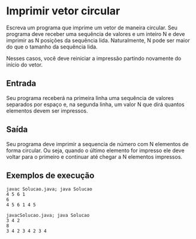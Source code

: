 # Imprimir vetor circular

Escreva um programa que imprime um vetor de maneira circular. Seu programa deve receber uma sequência de valores e um inteiro N e deve imprimir as N posições da sequência lida. Naturalmente, N pode ser maior do que o tamanho da sequência lida.

Nesses casos, você deve reiniciar a impressão partindo novamente do início do vetor.

## Entrada

Seu programa receberá na primeira linha uma sequência de valores separados por espaço e, na segunda linha, um valor N que dirá quantos elementos devem ser impressos.

## Saída

Seu programa deve imprimir a sequencia de número com N elementos de forma circular. Ou seja, quando o último elemento for impresso ele deve voltar para o primeiro e continuar até chegar a N elementos impressos.

## Exemplos de execução
	javac Solucao.java; java Solucao
	4 5 6 1
	6
	4 5 6 1 4 5
	
	javacSolucao.java; java Solucao
	3 4 2
	8
	3 4 2 3 4 2 3 4